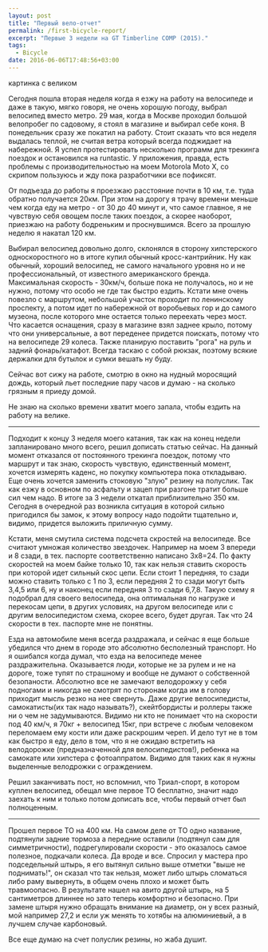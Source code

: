 ```yaml
---
layout: post
title: "Первый вело-отчет"
permalink: /first-bicycle-report/
excerpt: "Первые 3 недели на GT Timberline COMP (2015)."
tags:
  - Bicycle
date: 2016-06-06T17:48:56+03:00
---
```


картинка с великом

Сегодня пошла вторая неделя когда я езжу на работу на велосипеде и даже в такую, мягко говоря, не очень хорошую погоду, выбрал велосипед вместо метро. 29 мая, когда в Москве проходил большой велопробег по садовому, я стоял в магазине и выбирал себе коня. В понедельник сразу же покатил на работу. Стоит сказать что вся неделя выдалась теплой, не считая ветра который всегда поджидает на набережной. Я успел протестировать несколько программ для трекинга поездок и остановился на runtastic. У приложения, правда, есть проблемы с производительностью на моем Motorola Moto X, со скрипом пользуюсь и жду пока разработчики все пофиксят.

От подъезда до работы я проезжаю расстояние почти в 10 км, т.е. туда обратно получается 20км. При этом на дорогу я трачу времени меньше чем когда еду на метро - от 30 до 40 минут и, что самое главное, я не чувствую себя овощем после таких поездок, а скорее наоборот, приезжаю на работу бодреньким и проснувшимся. Всего за прошлую неделю я накатал 120 км.

Выбирал велосипед довольно долго, склонялся в сторону хипстерского односкоростного но в итоге купил обычный кросс-кантрийник. Ну как обычный, хороший велосипед, не самого начального уровня но и не профессиональный, от известного американского бренда. Максимальная скорость - 30км/ч, больше пока не получалось, но и не нужно, потому что особо не где так быстро ездить. Кстати мне очень повезло с маршрутом, небольшой участок проходит по ленинскому проспекту, а потом идет по набережной от воробьевых гор и до самого музеона, после которого мне остается только переехать через мост. Что касается оснащения, сразу в магазине взял заднее крыло, потому что они универсальные, а вот переденее придется поискать, потому что на велосипеде 29 колеса. Также планирую поставить "рога" на руль и задний фонарь/катафот. Всегда таскаю с собой рюкзак, поэтому всякие держалки для бутылок и сумки вешать ну буду.

Сейчас вот сижу на работе, смотрю в окно на нудный моросящий дождь, который льет последние пару часов и думаю - на сколько грязным я приеду домой.

Не знаю на сколько времени хватит моего запала, чтобы ездить на работу на велике.

***

Подходит к концу 3 неделя моего катания, так как на конец недели запланировано много всего, решил дописать статью сейчас. На данный момент отказался от постоянного трекинга поездок, потому что маршрут и так знаю, скорость чувствую, единственный момент, хочется измерять каденс, но покупку компьютера пока откладываю. Еще очень хочется заменить стоковую "злую" резину на полуслик. Так как езжу в основном по асфальту и зацеп при разгоне тратит больше сил чем надо. В итоге за 3 недели откатал приблизительно 350 км. Сегодня в очередной раз возникла ситуация в которой сильно пригодился бы замок, к этому вопросу надо подойти тщательно и, видимо, придется выложить приличную сумму.

Кстати, меня смутила система подсчета скростей на велосипеде. Все считают умножая количество звездочек. Например на моем 3 впереди и 8 сзади, в тех. паспорте соответственно написано 3х8=24. По факту скоростей на моем байке только 10, так как нельзя ставить скорость при которой идет сильный скос цепи. Если стоит 1 передняя, то сзади можно ставить только с 1 по 3, если передняя 2 то сзади могут быть 3,4,5 или 6, ну и наконец если передняя 3 то сзади 6,7,8. Такую схему я подобрал для своего велосипеда, она оптимальная по нагрузке и перекосам цепи, в других условиях, на другом велосипеде или с другим велосипедистом схема, скорее всего, будет другая. Так что 24 скорости в тех. паспорте мне не понятны.

Езда на автомобиле меня всегда раздражала, и сейчас я еще больше убедился что днем в городе это абсолютно бесполезный транспорт. Но я ошибался когда думал, что езда на велосипеде менее раздражительна. Оказывается люди, которые не за рулем и не на дороге, тоже тупят по страшному и вообще не думают о собственной безопаности. Абсолютно все не замечают велодорожку у себя подногами и никогда не смотрят по сторонам когда им в голову приходит мысль резко на нее свернуть. Даже другие велосипедисты, самокатисты(их так надо называть?), скейтбордисты и роллеры также ни о чем не задумываются. Видимо ни кто не понимает что на скорости под 40 км/ч, я 70кг + велосипед 15кг, при встрече с любым человеком переломаем ему кости или даже раскрошим череп. И дело тут не в том как быстро я еду, дело в том, что я не ожидаю встретить на велодорожке (предназначенной для велосипедистов!), ребенка на самокате или хипстера с фотоаппратом. Видимо для таких как я нужны выделенные велодрожки с ограждением.

Решил заканчивать пост, но вспомнил, что Триал-спорт, в котором куплен велосипед, обещал мне первое ТО бесплатно, значит надо заехать к ним и только потом дописать все, чтобы первый отчет был полноценным.

***

Прошел первое ТО на 400 км. На самом деле от ТО одно название, подтянули задние тормоза а передние оставили (подтянул сам для симметричности), подрегулировали скорости - это оказалось самое полезное, подкачали колеса. Да вроде и все. Спросил у мастера про подседельный штырь, я его вытянул сильно выше отметки "выше не поднимать!", он сказал что так нельзя, может либо штырь сломаться либо раму вывернуть, в общем очень плохо и может быть травмоопасно. В результате нашел на авито другой штырь, на 5 сантиметров длиннее но зато теперь комфортно и безопасно. При замене штыря нужно обращать внимание на диаметр, он у всех разный, мой например 27,2 и если уж менять то хотябы на алюминиевый, а в лучшем случае карбоновый.

Все еще думаю на счет полуслик резины, но жаба душит.


